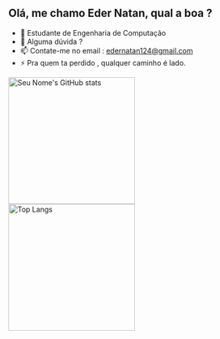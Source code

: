 ## Olá, me chamo Eder Natan, qual a boa ?

- 🤔 Estudante de Engenharia de Computação
- 💬 Alguma dúvida ?
- 📫 Contate-me no email : edernatan124@gmail.com
- ⚡ Pra quem ta perdido , qualquer caminho é lado.
<div>
  <img align="left" src="https://github-readme-stats.vercel.app/api?username=edernatanzz&theme=onedark&show_icons=true" alt="Seu Nome's GitHub stats" height="250" />

  <img align="left" src="https://github-readme-stats.vercel.app/api/top-langs/?username=edernatanzz&theme=onedark&layout=compact" alt="Top Langs" height="250" />
</div>


  
